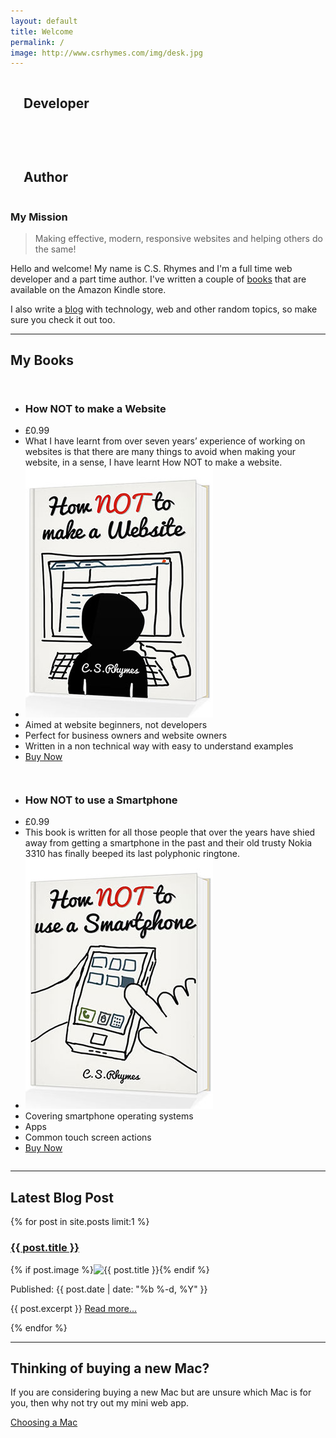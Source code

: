 ```yaml
---
layout: default
title: Welcome
permalink: /
image: http://www.csrhymes.com/img/desk.jpg
---
```


<div class="row homepage-banner">
<div class="small-12 medium-5 columns text-center white shadow homepage-icon">
  <i class="fa fa-terminal fa-5x"></i>
  <h2 class="white shadow">Developer</h2>
</div>

<div class="small-12 medium-2 columns text-center white shadow homepage-icon">
  <h2></h2>
  <i class="fa fa-plus fa-3x"></i>

</div>

<div class="small-12 medium-5 columns text-center white shadow homepage-icon">
  <i class="fa fa-book fa-5x"></i>
  <h2 class="white shadow">Author</h2>
</div>
</div>

<h3>My Mission</h3>

> Making effective, modern, responsive websites and helping others do the same!

Hello and welcome! My name is C.S. Rhymes and I'm a full time web developer and a part time author. I've written a couple of [books](/books/ "Check out my books") that are available on the Amazon Kindle store. 

I also write a [blog](/blog/ "Check out my blog") with technology, web and other random topics, so make sure you check it out too.



<hr>

<h2 class="text-center">My Books</h2>

<div class="small-12 medium-6 columns">
<ul class="pricing-table">
  <li class="title"><h3 class="white">How NOT to make a Website</h3></li>
  <li class="price">&pound;0.99</li>
  <li class="description">What I have learnt from over seven years’ experience of working on websites is that there are many things to avoid when making your website, in a sense, I have learnt How NOT to make a website. </li>
  <li class="bullet-item"><img src="/img/how-not-to-make-a-website-cover-2.jpg" /></li>
  <li class="bullet-item">Aimed at website beginners, not developers</li>
  <li class="bullet-item">Perfect for business owners and website owners</li>
  <li class="bullet-item">Written in a non technical way with easy to understand examples</li>
  <li class="cta-button"><a class="button" href="http://www.amazon.co.uk/How-make-Website-C-S-Rhymes-ebook/dp/B00KEE3HES/">Buy Now</a></li>
</ul>
</div>

<div class="small-12 medium-6 columns">
<ul class="pricing-table">
  <li class="title"><h3 class="white">How NOT to use a Smartphone</h3></li>
  <li class="price">&pound;0.99</li>
  <li class="description">This book is written for all those people that over the years have shied away from getting a smartphone in the past and their old trusty Nokia 3310 has finally beeped its last polyphonic ringtone. </li>
  <li class="bullet-item"><img src="/img/how-not-to-use-a-smartphone-cover-2.jpg" /></li>
  <li class="bullet-item">Covering smartphone operating systems</li>
  <li class="bullet-item">Apps</li>
  <li class="bullet-item">Common touch screen actions</li>
  <li class="cta-button"><a class="button" href="http://www.amazon.co.uk/How-NOT-Smartphone-C-S-Rhymes-ebook/dp/B00MVB5JOS/">Buy Now</a></li>
</ul>
</div>

<hr>

<h2 class="text-center">Latest Blog Post</h2>

{% for post in site.posts limit:1 %}
<h3><a href="{{ post.url | prepend: site.baseurl }}">{{ post.title }}</a></h3>
{% if post.image %}<img src="{{ post.image }}" alt="{{ post.title }}"/>{% endif %}
<p>Published: {{ post.date | date: "%b %-d, %Y" }}</p>
<p>{{ post.excerpt }} <a href="{{ post.url | prepend: site.baseurl }}">Read more...</a></p>
{% endfor %}

<hr>
<h2 class="text-center">Thinking of buying a new Mac?</h2>
<p>If you are considering buying a new Mac but are unsure which Mac is for you, then why not try out my mini web app.</p>

<a href="/choosing-a-mac/" class="button expand">Choosing a Mac</a>

